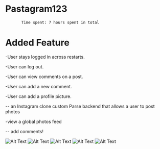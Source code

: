 # Pastagram123

           Time spent: 7 hours spent in total

# Added Feature

-User stays logged in across restarts.

-User can log out.

-User can view comments on a post.

-User can add a new comment.

-User can add a profile picture.

 -- an Instagram clone custom Parse backend that allows a user to post photos

 -view a global photos feed

 -- add comments!

![Alt Text](https://media.giphy.com/media/1aS4mc5D1VLiY4lQGp/giphy.gif)
![Alt Text](https://media.giphy.com/media/oKO4DX8NhfKBzo8CRd/giphy.gif)
![Alt Text](https://media.giphy.com/media/4jnREKelWNeamTbV9s/giphy.gif)
![Alt Text](https://media.giphy.com/media/fqkdv3qW5K11vxlKyS/giphy.gif)
![Alt Text](https://media.giphy.com/media/ZDS3aMNX5dBrhc2NOz/giphy.gif)







